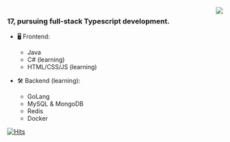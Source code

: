 <a href="https://discord.com/users/705665813994012695">
  <img src="[![Discord Presence](https://lanyard-profile-readme.vercel.app/api/373527405752483840
                            )](https://discord.com/users/373527405752483840)" align="right" />
</a>
                                                                                   
### 17, pursuing full-stack Typescript development.

- 🖥️ Frontend:
  - Java
  - C# (learning)
  - HTML/CSS/JS (learning)

- 🛠 Backend (learning):
  - GoLang
  - MySQL & MongoDB
  - Redis
  - Docker

[![Hits](https://hits.seeyoufarm.com/api/count/incr/badge.svg?url=https%3A%2F%2Fgithub.com%2Fvegacodesx&count_bg=%2326C264&title_bg=%23414C88&icon=&icon_color=%23E7E7E7&title=hits&edge_flat=false)](https://hits.seeyoufarm.com)
